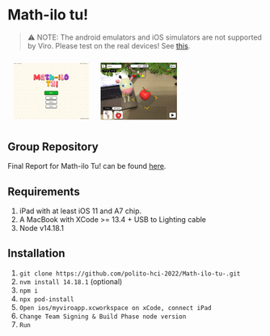 # Math-ilo tu!

> ⚠️ NOTE: The android emulators and iOS simulators are not supported by Viro. Please test on the real devices! See [this](https://viro-community.readme.io/docs/frequently-asked-questions#does-this-work-with-ios-simulators-or-android-emulators).

<div style="display: flex; flex-wrap: wrap;">
    <img src="./screenshots/mainscreen.png" alt="Screenshot 2" style="width: 30%; margin: 11px;">
    <img src="./screenshots/giraffe.jpeg" alt="Screenshot 1" style="width: 30%; margin: 11px;">
</div>

## Group Repository

Final Report for Math-ilo Tu! can be found [here](./Report.pdf).

## Requirements

1. iPad with at least iOS 11 and A7 chip.
2. A MacBook with XCode >= 13.4 + USB to Lighting cable
3. Node v14.18.1

## Installation

1. `git clone https://github.com/polito-hci-2022/Math-ilo-tu-.git`
2. `nvm install 14.18.1` (optional)
3. `npm i`
4. `npx pod-install`
5. `Open ios/myviroapp.xcworkspace on xCode, connect iPad`
6. `Change Team Signing & Build Phase node version`
7. `Run`
